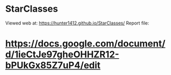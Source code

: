 # StarClasses
Viewed web at: https://hunter1412.github.io/StarClasses/
 Report file:
# https://docs.google.com/document/d/1ieCtJe97gheOHHZR12-bPUkGx85Z7uP4/edit

